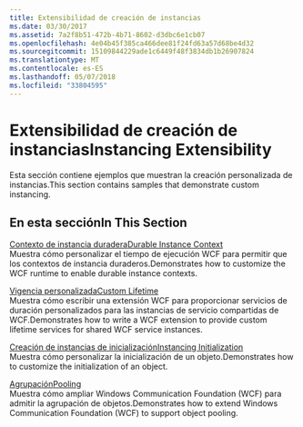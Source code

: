 ```yaml
---
title: Extensibilidad de creación de instancias
ms.date: 03/30/2017
ms.assetid: 7a2f8b51-472b-4b71-8602-d3dbc6e1cb07
ms.openlocfilehash: 4e04b45f385ca466dee81f24fd63a57d68be4d32
ms.sourcegitcommit: 15109844229ade1c6449f48f3834db1b26907824
ms.translationtype: MT
ms.contentlocale: es-ES
ms.lasthandoff: 05/07/2018
ms.locfileid: "33804595"
---
```

# <a name="instancing-extensibility"></a><span data-ttu-id="d4246-102">Extensibilidad de creación de instancias</span><span class="sxs-lookup"><span data-stu-id="d4246-102">Instancing Extensibility</span></span>
<span data-ttu-id="d4246-103">Esta sección contiene ejemplos que muestran la creación personalizada de instancias.</span><span class="sxs-lookup"><span data-stu-id="d4246-103">This section contains samples that demonstrate custom instancing.</span></span>  
  
## <a name="in-this-section"></a><span data-ttu-id="d4246-104">En esta sección</span><span class="sxs-lookup"><span data-stu-id="d4246-104">In This Section</span></span>  
 [<span data-ttu-id="d4246-105">Contexto de instancia duradera</span><span class="sxs-lookup"><span data-stu-id="d4246-105">Durable Instance Context</span></span>](../../../../docs/framework/wcf/samples/durable-instance-context.md)  
 <span data-ttu-id="d4246-106">Muestra cómo personalizar el tiempo de ejecución WCF para permitir que los contextos de instancia duraderos.</span><span class="sxs-lookup"><span data-stu-id="d4246-106">Demonstrates how to customize the WCF runtime to enable durable instance contexts.</span></span>  
  
 [<span data-ttu-id="d4246-107">Vigencia personalizada</span><span class="sxs-lookup"><span data-stu-id="d4246-107">Custom Lifetime</span></span>](../../../../docs/framework/wcf/samples/custom-lifetime.md)  
 <span data-ttu-id="d4246-108">Muestra cómo escribir una extensión WCF para proporcionar servicios de duración personalizados para las instancias de servicio compartidas de WCF.</span><span class="sxs-lookup"><span data-stu-id="d4246-108">Demonstrates how to write a WCF extension to provide custom lifetime services for shared WCF service instances.</span></span>  
  
 [<span data-ttu-id="d4246-109">Creación de instancias de inicialización</span><span class="sxs-lookup"><span data-stu-id="d4246-109">Instancing Initialization</span></span>](../../../../docs/framework/wcf/samples/instancing-initialization.md)  
 <span data-ttu-id="d4246-110">Muestra cómo personalizar la inicialización de un objeto.</span><span class="sxs-lookup"><span data-stu-id="d4246-110">Demonstrates how to customize the initialization of an object.</span></span>  
  
 [<span data-ttu-id="d4246-111">Agrupación</span><span class="sxs-lookup"><span data-stu-id="d4246-111">Pooling</span></span>](../../../../docs/framework/wcf/samples/pooling.md)  
 <span data-ttu-id="d4246-112">Muestra cómo ampliar Windows Communication Foundation (WCF) para admitir la agrupación de objetos.</span><span class="sxs-lookup"><span data-stu-id="d4246-112">Demonstrates how to extend Windows Communication Foundation (WCF) to support object pooling.</span></span>
